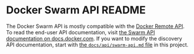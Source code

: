 # Docker Swarm API README

The Docker Swarm API is mostly compatible with the [Docker Remote
API](https://docs.docker.com/reference/api/docker_remote_api/).  To read the
end-user API documentation, visit [the Swarm API documentation on
docs.docker.com](https://docs.docker.com/swarm/api/swarm-api/). If you want to
modify the discovery API documentation, start with [the `docs/api/swarm-api.md`
file](https://github.com/docker/swarm/blob/master/docs/api/swarm-api.md) in this
project.
